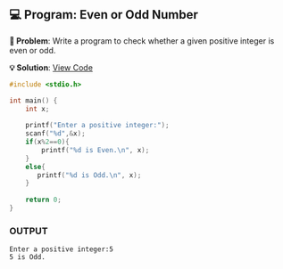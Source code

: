 ## 💻 Program: Even or Odd Number

**📔 Problem**: Write a program to check whether a given positive integer is even or odd.

**💡 Solution**: [View Code](even_or_odd.c)

```c
#include <stdio.h>

int main() {
    int x;
    
    printf("Enter a positive integer:");
    scanf("%d",&x);
    if(x%2==0){
        printf("%d is Even.\n", x);
    }
    else{
       printf("%d is Odd.\n", x); 
    }
 
    return 0;
}

```
### OUTPUT

```
Enter a positive integer:5
5 is Odd.
```